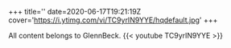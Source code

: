 +++
title=''
date=2020-06-17T19:21:19Z
cover='https://i.ytimg.com/vi/TC9yrIN9YYE/hqdefault.jpg'
+++

All content belongs to GlennBeck.
{{< youtube TC9yrIN9YYE >}}
